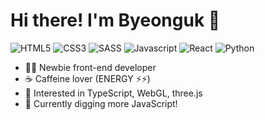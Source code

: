 <h1>Hi there! I'm Byeonguk 👋</h1>

![HTML5](https://img.shields.io/badge/HTML5-E34F26?style=for-the-badge&logo=html5&logoColor=white)
![CSS3](https://img.shields.io/badge/CSS3-1572B6?style=for-the-badge&logo=css3&logoColor=white)
![SASS](https://img.shields.io/badge/SASS-CC6699?style=for-the-badge&logo=sass&logoColor=white)
![Javascript](https://img.shields.io/badge/JavaScript-F7DF1E?style=for-the-badge&logo=javascript&logoColor=black)
![React](https://img.shields.io/badge/React-61DAFB?style=for-the-badge&logo=react&logoColor=black)
![Python](https://img.shields.io/badge/Python-14354C?style=for-the-badge&logo=python&logoColor=white)
<!-- ![Typescript](https://img.shields.io/badge/TypeScript-3178C6?style=for-the-badge&logo=typescript&logoColor=white) -->
<!-- ![Firebase](https://img.shields.io/badge/Firebase-FFCA28?style=for-the-badge&logo=firebase&logoColor=black) -->


* 👨‍💻 Newbie front-end developer
* ☕️ Caffeine lover (ENERGY ⚡️⚡️)
* 🚀 Interested in TypeScript, WebGL, three.js
* 🌱 Currently digging more JavaScript!
